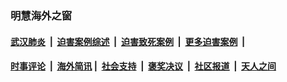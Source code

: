 
### 明慧海外之窗

####  [武汉肺炎](indexes/365.md?t=01251400) &nbsp;|&nbsp;  [迫害案例综述](indexes/328.md?t=01251400) &nbsp;|&nbsp; [迫害致死案例](indexes/277.md?t=01251400)  &nbsp;|&nbsp; [更多迫害案例](indexes/81.md?t=01251400)  &nbsp;|&nbsp; 
####  [时事评论](indexes/251.md?t=01251400) &nbsp;|&nbsp; [海外简讯](indexes/245.md?t=01251400)&nbsp;|&nbsp;  [社会支持](indexes/140.md?t=01251400) &nbsp;|&nbsp; [褒奖决议](indexes/282.md?t=01251400) &nbsp;|&nbsp; [社区报道](indexes/91.md?t=01251400)  &nbsp;|&nbsp; [天人之间](indexes/78.md?t=01251400) 

